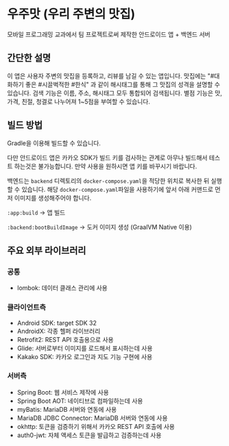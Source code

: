 # 우주맛 (우리 주변의 맛집)

모바일 프로그래밍 교과에서 팀 프로젝트로써 제작한 안드로이드 앱 + 백엔드 서버

## 간단한 설명

이 앱은 사용자 주변의 맛집을 등록하고, 리뷰를 남길 수 있는 앱입니다.
맛집에는 "#대화하기 좋은 #시끌벅적한 #한식" 과 같이 해시태그를 통해 그 맛집의 성격을 설명할 수 있습니다.
검색 기능은 이름, 주소, 해시태그 모두 통합되어 검색됩니다.
별점 기능은 맛, 가격, 친절, 청결로 나누어져 1~5점을 부여할 수 있습니다.

## 빌드 방법
Gradle을 이용해 빌드할 수 있습니다.

다만 안드로이드 앱은 카카오 SDK가 빌드 키를 검사하는 관계로 아무나 빌드해서 테스트 하는것은 불가능합니다.
만약 사용을 원하시면 앱 키를 바꾸시기 바랍니다.

백엔드는 `backend` 디렉토리의 `docker-compose.yaml`을 적당한 위치로 복사한 뒤 실행할 수 있습니다.
해당 `docker-compose.yaml`파일을 사용하기에 앞서 아래 커맨드로 먼저 이미지를 생성해주어야 합니다.

`:app:build` -> 앱 빌드

`:backend:bootBuildImage` -> 도커 이미지 생성 (GraalVM Native 이용)

## 주요 외부 라이브러리
### 공통
* lombok: 데이터 클래스 관리에 사용

### 클라이언트측
* Android SDK: target SDK 32
* AndroidX: 각종 헬퍼 라이브러리
* Retrofit2: REST API 호출용으로 사용
* Glide: 서버로부터 이미지를 로드해서 표시하는데 사용
* Kakako SDK: 카카오 로그인과 지도 기능 구현에 사용

### 서버측
* Spring Boot: 웹 서비스 제작에 사용
* Spring Boot AOT: 네이티브로 컴파일하는데 사용
* myBatis: MariaDB 서버와 연동에 사용
* MariaDB JDBC Connector: MariaDB 서버와 연동에 사용
* okhttp: 토큰을 검증하기 위해서 카카오 REST API 호출에 사용
* auth0-jwt: 자체 액세스 토큰을 발급하고 검증하는데 사용
